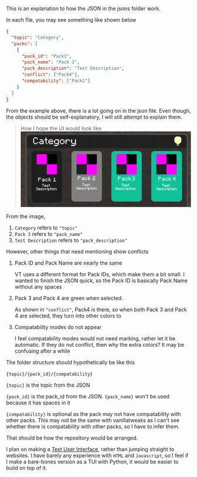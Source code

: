 This is an explanation to how the JSON in the jsons folder work.

In each file, you may see something like shown below
```json
{
  "topic": "Category",
  "packs": [
    {
      "pack_id": "Pack3",
      "pack_name": "Pack 3",
      "pack_description": "Test Description",
      "conflict": ["Pack4"],
      "compatability": ["Pack1"]
    }
  ]
}
```
From the example above, there is a lot going on in the json file. Even though, the objects should be self-explanatory, I will still attempt to explain them.
> How I hope the UI would look like
![Alt text](image-1.png)

From the image,
1. `Category` refers to `"topic"`
2. `Pack 3` refers to `"pack_name"`
3. `Test Description` refers to `"pack_description"`

However, other things that need mentioning
show conflicts
1. Pack ID and Pack Name are nearly the same
    
    VT uses a different format for Pack IDs, which make them a bit small. I wanted to finish the JSON quick, so the Pack ID is basically Pack Name without any spaces
2. Pack 3 and Pack 4 are green when selected.

    As shown in `"conflict"`, Pack4 is there, so when both Pack 3 and Pack 4 are selected, they turn into other colors to 
3. Compatability modes do not appear

    I feel compatability modes would not need marking, rather let it be automatic. If they do not conflict, then why the extra colors? It may be confusing after a while

The folder structure should hypothetically be like this

`{topic}/{pack_id}/{compatability}`

`{topic}` is the topic from the JSON

`{pack_id}` is the pack_id from the JSON. `{pack_name}` won't be used because it has spaces in it

`{compatability}` is optional as the pack may not have compatability with other packs. This may not be the same with vanillatweaks as I can't see whether there is compatability with other packs, so I have to infer them.

That should be how the repository would be arranged.

I plan on making a [Text User Interface](https://en.wikipedia.org/wiki/Text-based_user_interface), rather than jumping straight to websites. I have barely any experience with `HTML` and `Javascript`, so I feel if I make a bare-bones version as a TUI with Python, it would be easier to build on top of it.